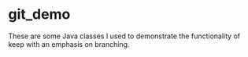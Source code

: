 # git_demo
These are some Java classes I used to demonstrate the functionality of keep with an emphasis on branching.
